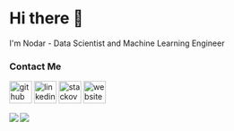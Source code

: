 # Hi there 👋


I'm Nodar - Data Scientist and Machine Learning Engineer


### Contact Me
[<img src='https://cdn.jsdelivr.net/npm/simple-icons@3.0.1/icons/github.svg' alt='github' height='40'>](https://github.com/Okroshiashvili)  [<img src='https://cdn.jsdelivr.net/npm/simple-icons@3.0.1/icons/linkedin.svg' alt='linkedin' height='40'>](https://www.linkedin.com/in/nodar-okroshiashvili/)  [<img src='https://cdn.jsdelivr.net/npm/simple-icons@3.0.1/icons/stackoverflow.svg' alt='stackoverflow' height='40'>](https://stackoverflow.com/users/6836950)  [<img src='https://cdn.jsdelivr.net/npm/simple-icons@3.0.1/icons/icloud.svg' alt='website' height='40'>](https://ideazaurus.com/)  


<div align="left"> 
  <a href="">
    <img align="left" src="https://github-readme-stats.vercel.app/api?username=Okroshiashvili&show_icons=true&theme=transparent&count_private=true&line_height=40" />
  </a>
 
  <a href="">
    <img align="left" src="https://github-readme-stats.vercel.app/api/top-langs/?username=Okroshiashvili&hide=html,scss,jupyter%20notebook,smarty"/>
    </a>
 
</div
